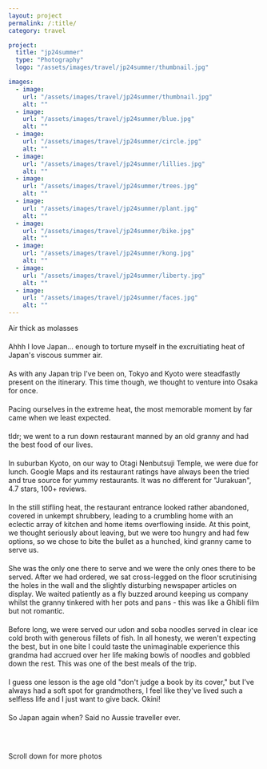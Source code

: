 ```yaml
---
layout: project
permalink: /:title/
category: travel

project:
  title: "jp24summer"
  type: "Photography"
  logo: "/assets/images/travel/jp24summer/thumbnail.jpg"

images:
  - image:
    url: "/assets/images/travel/jp24summer/thumbnail.jpg"
    alt: ""
  - image:
    url: "/assets/images/travel/jp24summer/blue.jpg"
    alt: ""
  - image:
    url: "/assets/images/travel/jp24summer/circle.jpg"
    alt: ""
  - image:
    url: "/assets/images/travel/jp24summer/lillies.jpg"
    alt: ""
  - image:
    url: "/assets/images/travel/jp24summer/trees.jpg"
    alt: ""
  - image:
    url: "/assets/images/travel/jp24summer/plant.jpg"
    alt: ""
  - image:
    url: "/assets/images/travel/jp24summer/bike.jpg"
    alt: ""
  - image:
    url: "/assets/images/travel/jp24summer/kong.jpg"
    alt: ""
  - image:
    url: "/assets/images/travel/jp24summer/liberty.jpg"
    alt: ""
  - image:
    url: "/assets/images/travel/jp24summer/faces.jpg"
    alt: ""
---
```

<p style="margin-bottom: 20px;">Air thick as molasses</p>

<p style="margin-bottom: 20px;">Ahhh I love Japan... enough to torture myself in the excruitiating heat of Japan's viscous summer air.</p>

<p style="margin-bottom: 20px;">As with any Japan trip I've been on, Tokyo and Kyoto were steadfastly present on the itinerary. This time though, we thought to venture into Osaka for once. </p>

<p style="margin-bottom: 20px;">Pacing ourselves in the extreme heat, the most memorable moment by far came when we least expected. </p>

<p style="margin-bottom: 20px;">tldr; we went to a run down restaurant manned by an old granny and had the best food of our lives.</p>

<p style="margin-bottom: 20px;">In suburban Kyoto, on our way to Otagi Nenbutsuji Temple, we were due for lunch. Google Maps and its restaurant ratings have always been the tried and true source for yummy restaurants. It was no different for "Jurakuan", 4.7 stars, 100+ reviews.</p>

<p style="margin-bottom: 20px;">In the still stifling heat, the restaurant entrance looked rather abandoned, covered in unkempt shrubbery, leading to a crumbling home with an eclectic array of kitchen and home items overflowing inside. At this point, we thought seriously about leaving, but we were too hungry and had few options, so we chose to bite the bullet as a hunched, kind granny came to serve us.</p>

<p style="margin-bottom: 20px;">She was the only one there to serve and we were the only ones there to be served. After we had ordered, we sat cross-legged on the floor scrutinising the holes in the wall and the slightly disturbing newspaper articles on display. We waited patiently as a fly buzzed around keeping us company whilst the granny tinkered with her pots and pans - this was like a Ghibli film but not romantic.</p>

<p style="margin-bottom: 20px;">Before long, we were served our udon and soba noodles served in clear ice cold broth with generous fillets of fish. In all honesty, we weren't expecting the best, but in one bite I could taste the unimaginable experience this grandma had accrued over her life making bowls of noodles and gobbled down the rest. This was one of the best meals of the trip.</p>

<p style="margin-bottom: 20px;">I guess one lesson is the age old "don't judge a book by its cover," but I've always had a soft spot for grandmothers, I feel like they've lived such a selfless life and I just want to give back. Okini!</p>

<p style="margin-bottom: 60px;">So Japan again when? Said no Aussie traveller ever.</p>

<p>Scroll down for more photos</p>